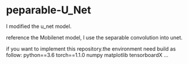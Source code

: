 # peparable-U_Net
I modified the u_net model.

reference the Mobilenet model, I use the separable convolution into unet.

if you want to implement this repository.the environment need build as follow:
python==3.6
torch==1.1.0
numpy
matplotlib
tensorboardX
...
